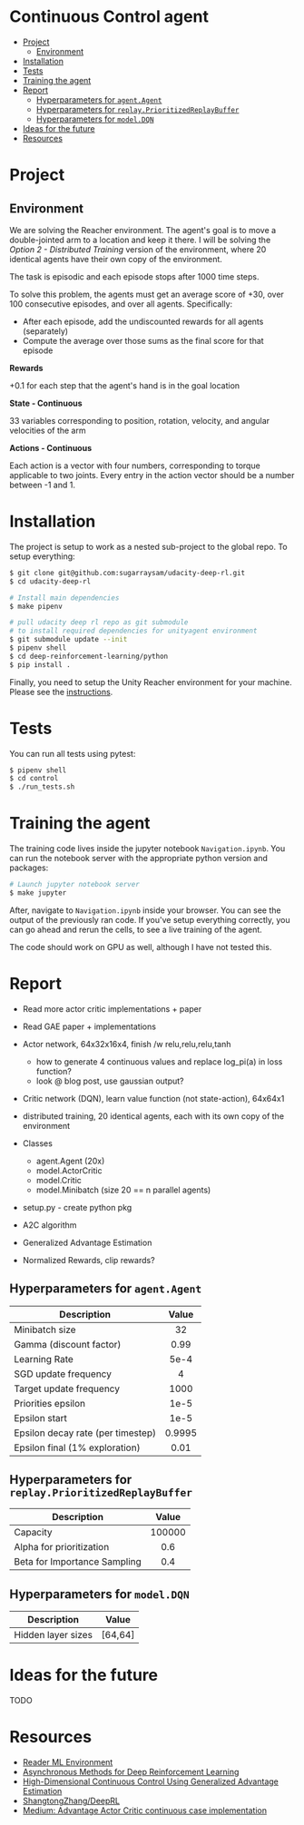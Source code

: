 # Continuous Control agent <!-- omit in toc -->

- [Project](#project)
  - [Environment](#environment)
- [Installation](#installation)
- [Tests](#tests)
- [Training the agent](#training-the-agent)
- [Report](#report)
  - [Hyperparameters for `agent.Agent`](#hyperparameters-for-agentagent)
  - [Hyperparameters for `replay.PrioritizedReplayBuffer`](#hyperparameters-for-replayprioritizedreplaybuffer)
  - [Hyperparameters for `model.DQN`](#hyperparameters-for-modeldqn)
- [Ideas for the future](#ideas-for-the-future)
- [Resources](#resources)

# Project

## Environment

We are solving the Reacher environment. The agent's goal is to move a double-jointed arm to a location and keep it there. I will be solving the *Option 2 - Distributed Training* version of the environment, where 20 identical agents have their own copy of the environment.

The task is episodic and each episode stops after 1000 time steps.

To solve this problem, the agents must get an average score of +30, over 100 consecutive episodes, and over all agents. Specifically:

- After each episode, add the undiscounted rewards for all agents (separately)
- Compute the average over those sums as the final score for that episode

**Rewards**

+0.1 for each step that the agent's hand is in the goal location

**State - Continuous**

33 variables corresponding to position, rotation, velocity, and angular velocities of the arm

**Actions - Continuous**

Each action is a vector with four numbers, corresponding to torque applicable to two joints. Every entry in the action vector should be a number between -1 and 1.


# Installation

The project is setup to work as a nested sub-project to the global repo. To setup everything:

```bash
$ git clone git@github.com:sugarraysam/udacity-deep-rl.git
$ cd udacity-deep-rl

# Install main dependencies
$ make pipenv

# pull udacity deep rl repo as git submodule
# to install required dependencies for unityagent environment
$ git submodule update --init
$ pipenv shell
$ cd deep-reinforcement-learning/python
$ pip install .
```

Finally, you need to setup the Unity Reacher environment for your machine. Please see the [instructions](https://github.com/udacity/deep-reinforcement-learning/tree/master/p2_continuous-control).

# Tests

You can run all tests using pytest:

```bash
$ pipenv shell
$ cd control
$ ./run_tests.sh
```

# Training the agent

The training code lives inside the jupyter notebook `Navigation.ipynb`. You can run the notebook server with the appropriate python version and packages:

```bash
# Launch jupyter notebook server
$ make jupyter
```

After, navigate to `Navigation.ipynb` inside your browser. You can see the output of the previously ran code. If you've setup everything correctly, you can go ahead and rerun the cells, to see a live training of the agent.

The code should work on GPU as well, although I have not tested this.

# Report

- Read more actor critic implementations + paper
- Read GAE paper + implementations

- Actor network, 64x32x16x4, finish /w relu,relu,relu,tanh
  - how to generate 4 continuous values and replace log_pi(a) in loss function?
  - look @ blog post, use gaussian output?
- Critic network (DQN), learn value function (not state-action), 64x64x1
- distributed training, 20 identical agents, each with its own copy of the environment
- Classes
  - agent.Agent (20x)
  - model.ActorCritic
  - model.Critic
  - model.Minibatch (size 20 == n parallel agents)
- setup.py - create python pkg
- A2C algorithm
- Generalized Advantage Estimation
- Normalized Rewards, clip rewards?

## Hyperparameters for `agent.Agent`

| Description                       | Value  |
| --------------------------------- | :----: |
| Minibatch size                    |   32   |
| Gamma (discount factor)           |  0.99  |
| Learning Rate                     |  5e-4  |
| SGD update frequency              |   4    |
| Target update frequency           |  1000  |
| Priorities epsilon                |  1e-5  |
| Epsilon start                     |  1e-5  |
| Epsilon decay rate (per timestep) | 0.9995 |
| Epsilon final (1% exploration)    |  0.01  |

## Hyperparameters for `replay.PrioritizedReplayBuffer`

| Description                  | Value  |
| ---------------------------- | :----: |
| Capacity                     | 100000 |
| Alpha for prioritization     |  0.6   |
| Beta for Importance Sampling |  0.4   |

## Hyperparameters for `model.DQN`

| Description        |  Value  |
| ------------------ | :-----: |
| Hidden layer sizes | [64,64] |


# Ideas for the future

TODO

# Resources

- [Reader ML Environment](https://github.com/Unity-Technologies/ml-agents/blob/master/docs/Learning-Environment-Examples.md#reacher)
- [Asynchronous Methods for Deep Reinforcement Learning](https://arxiv.org/abs/1602.01783v2)
- [High-Dimensional Continuous Control Using Generalized Advantage Estimation](https://arxiv.org/abs/1506.02438)
- [ShangtongZhang/DeepRL](https://github.com/ShangtongZhang/DeepRL)
- [Medium: Advantage Actor Critic continuous case implementation](https://medium.com/deeplearningmadeeasy/advantage-actor-critic-continuous-case-implementation-f55ce5da6b4c)
